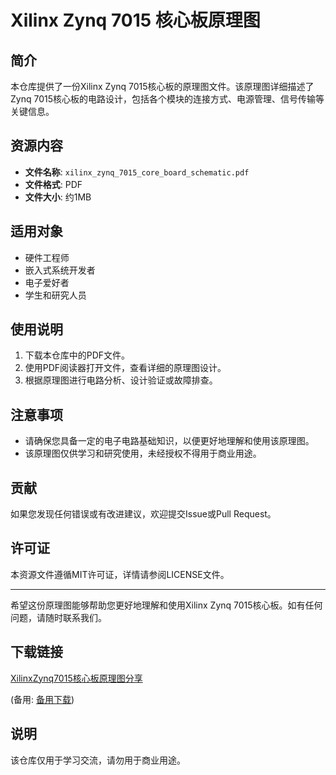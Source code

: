 # Xilinx Zynq 7015 核心板原理图

## 简介
本仓库提供了一份Xilinx Zynq 7015核心板的原理图文件。该原理图详细描述了Zynq 7015核心板的电路设计，包括各个模块的连接方式、电源管理、信号传输等关键信息。

## 资源内容
- **文件名称**: `xilinx_zynq_7015_core_board_schematic.pdf`
- **文件格式**: PDF
- **文件大小**: 约1MB

## 适用对象
- 硬件工程师
- 嵌入式系统开发者
- 电子爱好者
- 学生和研究人员

## 使用说明
1. 下载本仓库中的PDF文件。
2. 使用PDF阅读器打开文件，查看详细的原理图设计。
3. 根据原理图进行电路分析、设计验证或故障排查。

## 注意事项
- 请确保您具备一定的电子电路基础知识，以便更好地理解和使用该原理图。
- 该原理图仅供学习和研究使用，未经授权不得用于商业用途。

## 贡献
如果您发现任何错误或有改进建议，欢迎提交Issue或Pull Request。

## 许可证
本资源文件遵循MIT许可证，详情请参阅LICENSE文件。

---

希望这份原理图能够帮助您更好地理解和使用Xilinx Zynq 7015核心板。如有任何问题，请随时联系我们。

## 下载链接
[XilinxZynq7015核心板原理图分享](https://pan.quark.cn/s/21dd044d66b5) 

(备用: [备用下载](https://pan.baidu.com/s/12IN5k7EnHSIkbkaYbHgWSw?pwd=1234))

## 说明

该仓库仅用于学习交流，请勿用于商业用途。
